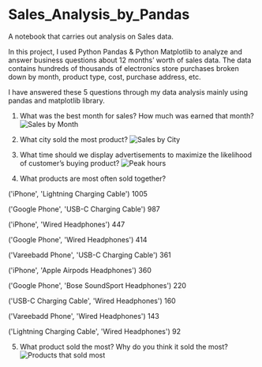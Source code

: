 # Sales_Analysis_by_Pandas

A notebook that carries out analysis on Sales data. 

In this project, I used Python Pandas &amp; Python Matplotlib to analyze and answer business questions about 12 months’ worth of sales data. The data contains hundreds of thousands of electronics store purchases broken down by month, product type, cost, purchase address, etc.


I have answered these 5 questions through my data analysis mainly using pandas and matplotlib library.

1.	What was the best month for sales? How much was earned that month?
![Sales by Month](https://user-images.githubusercontent.com/129381473/232265637-5a880615-4850-4715-a701-60e0e2447543.jpg)

2.	What city sold the most product?
![Sales by City](https://user-images.githubusercontent.com/129381473/232265497-8b8504be-a575-4cd7-8da1-04d6060b5ed4.jpg)

3.	What time should we display advertisements to maximize the likelihood of customer’s buying product?
![Peak hours](https://user-images.githubusercontent.com/129381473/232265499-1646cd3a-e5b9-45c7-9c90-f746c250c8b6.jpg)

4.	What products are most often sold together?

('iPhone', 'Lightning Charging Cable') 1005

('Google Phone', 'USB-C Charging Cable') 987

('iPhone', 'Wired Headphones') 447

('Google Phone', 'Wired Headphones') 414

('Vareebadd Phone', 'USB-C Charging Cable') 361

('iPhone', 'Apple Airpods Headphones') 360

('Google Phone', 'Bose SoundSport Headphones') 220

('USB-C Charging Cable', 'Wired Headphones') 160

('Vareebadd Phone', 'Wired Headphones') 143

('Lightning Charging Cable', 'Wired Headphones') 92

5.	What product sold the most? Why do you think it sold the most?
![Products that sold most](https://user-images.githubusercontent.com/129381473/232265507-b7f0b8c3-c3b9-4e9b-af12-71bd3e2d40e6.jpg)
